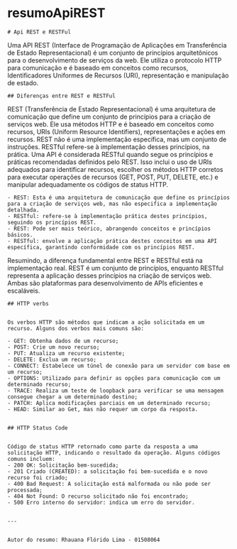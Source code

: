 # resumoApiREST



    # Api REST e RESTFul


Uma API REST (Interface de Programação de Aplicações em Transferência de Estado Representacional) é um conjunto de princípios arquitetônicos para o desenvolvimento de serviços da web. Ele utiliza o protocolo HTTP para comunicação e é baseado em conceitos como recursos, Identificadores Uniformes de Recursos (URI), representação e manipulação de estado.


    ## Diferenças entre REST e RESTFul


REST (Transferência de Estado Representacional) é uma arquitetura de comunicação que define um conjunto de princípios para a criação de serviços web. Ele usa métodos HTTP e é baseado em conceitos como recursos, URIs (Uniform Resource Identifiers), representações e ações em recursos. REST não é uma implementação específica, mas um conjunto de instruções.
RESTful refere-se à implementação desses princípios, na prática. Uma API é considerada RESTful quando segue os princípios e práticas recomendadas definidos pelo REST. Isso inclui o uso de URIs adequados para identificar recursos, escolher os métodos HTTP corretos para executar operações de recursos (GET, POST, PUT, DELETE, etc.) e manipular adequadamente os códigos de status HTTP.

	- REST: Esta é uma arquitetura de comunicação que define os princípios para a criação de serviços web, mas não especifica a implementação detalhada.   
	- RESTful: refere-se à implementação prática destes princípios, seguindo os princípios REST.   
	- REST: Pode ser mais teórico, abrangendo conceitos e princípios básicos. 
	- RESTful: envolve a aplicação prática destes conceitos em uma API específica, garantindo conformidade com os princípios REST.  

Resumindo, a diferença fundamental entre REST e RESTful está na implementação real. REST é um conjunto de princípios, enquanto RESTful representa a aplicação desses princípios na criação de serviços web. Ambas são plataformas para desenvolvimento de APIs eficientes e escaláveis.
    

    ## HTTP verbs


    Os verbos HTTP são métodos que indicam a ação solicitada em um recurso. Alguns dos verbos mais comuns são:   

	- GET: Obtenha dados de um recurso;  
	- POST: Crie um novo recurso;
	- PUT: Atualiza um recurso existente;
	- DELETE: Exclua um recurso;
	- CONNECT: Estabelece um túnel de conexão para um servidor com base em um recurso;
	- OPTIONS: Utilizado para definir as opções para comunicação com um determinado recurso;
	- TRACE: Realiza um teste de loopback para verificar se uma mensagem consegue chegar a um determinado destino;
	- PATCH: Aplica modificações parciais em um determinado recurso;
	- HEAD: Similar ao Get, mas não requer um corpo da resposta.


    ## HTTP Status Code


    Código de status HTTP retornado como parte da resposta a uma solicitação HTTP, indicando o resultado da operação. Alguns códigos comuns incluem:   
	- 200 OK: Solicitação bem-sucedida;
	- 201 Criado (CREATED): a solicitação foi bem-sucedida e o novo recurso foi criado;
	- 400 Bad Request: A solicitação está malformada ou não pode ser processada;
	- 404 Not Found: O recurso solicitado não foi encontrado;
	- 500 Erro interno do servidor: indica um erro do servidor.


    ---


    Autor do resumo: Rhauana Flórido Lima - 01508064

